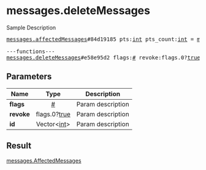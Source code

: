 # messages.deleteMessages

Sample Description

<pre>
<a href="../constructor/messages.affectedMessages.md">messages.affectedMessages</a>#84d19185 pts:<a href="../type/int.md">int</a> pts_count:<a href="../type/int.md">int</a> = <a href="../type/messages.AffectedMessages.md">messages.AffectedMessages</a>;

---functions---
<a href="../method/messages.deleteMessages.md">messages.deleteMessages</a>#e58e95d2 flags:<a href="../type/#.md">#</a> revoke:flags.0?<a href="../type/true.md">true</a> id:Vector&lt;<a href="../type/int.md">int</a>&gt; = <a href="../type/messages.AffectedMessages.md">messages.AffectedMessages</a>;
</pre>
## Parameters

| Name | Type | Description |
|------|:----:|-------------|
| **flags** | <a href="../type/#.md">#</a> | Param description |
| **revoke** | flags.0?<a href="../type/true.md">true</a> | Param description |
| **id** | Vector&lt;<a href="../type/int.md">int</a>&gt; | Param description |

## Result

<a href="../type/messages.AffectedMessages.md">messages.AffectedMessages</a>

